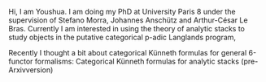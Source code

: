Hi, I am Youshua. I am doing my PhD at University Paris 8 under the supervision of Stefano Morra, Johannes Anschütz and Arthur-César Le Bras. Currently I am interested in using the theory of analytic stacks to study objects in the putative categorical p-adic Langlands program,

Recently I thought a bit about categorical Künneth formulas for general 6-functor formalisms: Categorical Künneth formulas for analytic stacks (pre-Arxivversion)

